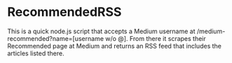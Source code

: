 # RecommendedRSS

This is a quick node.js script that accepts a Medium username at /medium-recommended?name=[username w/o @]. From there it scrapes their Recommended page at Medium and returns an RSS feed that includes the articles listed there.
